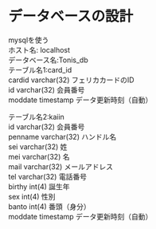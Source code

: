 # データベースの設計
mysqlを使う<br>
ホスト名: localhost <br>
データベース名:Tonis_db<br>
テーブル名1:card_id<br>
 cardid varchar(32)  フェリカカードのID<br>
 id varchar(32) 会員番号<br>
 moddate timestamp データ更新時刻（自動）<br>



テーブル名2:kaiin<br>
id varchar(32) 会員番号<br>
penname varchar(32) ハンドル名<br>
sei varchar(32) 姓<br>
mei varchar(32) 名<br>
mail varchar(32) メールアドレス<br>
tel varchar(32) 電話番号<br>
birthy int(4) 誕生年<br>
sex int(4) 性別<br>
banto int(4) 番頭（身分）<br>
moddate timestamp データ更新時刻（自動）<br>





